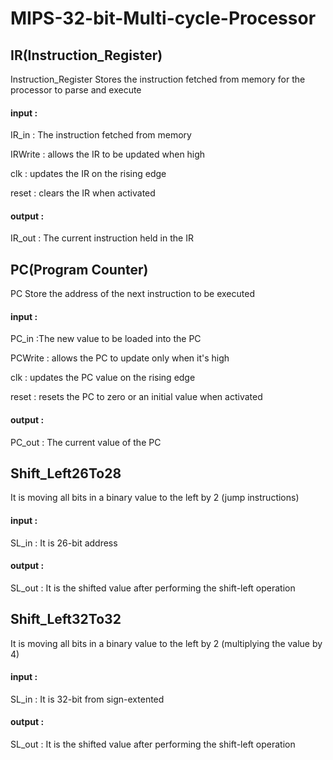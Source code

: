 # MIPS-32-bit-Multi-cycle-Processor

## IR(Instruction_Register)
Instruction_Register Stores the instruction fetched from memory for the processor to parse and execute

#### input :
<p> IR_in : The instruction fetched from memory </p>
<p> IRWrite : allows the IR to be updated when high </p>
<p> clk : updates the IR on the rising edge </p>
<p> reset : clears the IR when activated </p>

#### output :
IR_out :  The current instruction held in the IR


## PC(Program Counter)
PC Store the address of the next instruction to be executed

#### input :
<p> PC_in :The new value to be loaded into the PC  </p>  
<p> PCWrite :  allows the PC to update only when it's high </p>
<p> clk : updates the PC value on the rising edge   </p>
<p> reset : resets the PC to zero or an initial value when activated </p>

#### output :
PC_out : The current value of the PC


## Shift_Left26To28 
It is moving all bits in a binary value to the left by 2  (jump instructions)

#### input :
 SL_in : It is 26-bit address 
 
#### output	:
 SL_out : It is the shifted value after performing the shift-left operation


## Shift_Left32To32
It is moving all bits in a binary value to the left by 2 (multiplying the value by 4)
	
#### input : 
SL_in : It is 32-bit from sign-extented

#### output	:
SL_out : It is the shifted value after performing the shift-left operation











